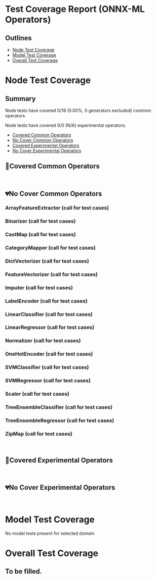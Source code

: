 <!--- SPDX-License-Identifier: Apache-2.0 -->
# Test Coverage Report (ONNX-ML Operators)
## Outlines
* [Node Test Coverage](#node-test-coverage)
* [Model Test Coverage](#model-test-coverage)
* [Overall Test Coverage](#overall-test-coverage)
# Node Test Coverage
## Summary
Node tests have covered 0/18 (0.00%, 0 generators excluded) common operators.

Node tests have covered 0/0 (N/A) experimental operators.

* [Covered Common Operators](#covered-common-operators)
* [No Cover Common Operators](#no-cover-common-operators)
* [Covered Experimental Operators](#covered-experimental-operators)
* [No Cover Experimental Operators](#no-cover-experimental-operators)

## &#x1F49A;Covered Common Operators
<br/>

## &#x1F494;No Cover Common Operators
### ArrayFeatureExtractor (call for test cases)

### Binarizer (call for test cases)

### CastMap (call for test cases)

### CategoryMapper (call for test cases)

### DictVectorizer (call for test cases)

### FeatureVectorizer (call for test cases)

### Imputer (call for test cases)

### LabelEncoder (call for test cases)

### LinearClassifier (call for test cases)

### LinearRegressor (call for test cases)

### Normalizer (call for test cases)

### OneHotEncoder (call for test cases)

### SVMClassifier (call for test cases)

### SVMRegressor (call for test cases)

### Scaler (call for test cases)

### TreeEnsembleClassifier (call for test cases)

### TreeEnsembleRegressor (call for test cases)

### ZipMap (call for test cases)

<br/>

## &#x1F49A;Covered Experimental Operators
<br/>

## &#x1F494;No Cover Experimental Operators
<br/>

# Model Test Coverage
No model tests present for selected domain
# Overall Test Coverage
## To be filled.
